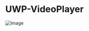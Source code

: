 # UWP-VideoPlayer 

![Image](https://github.com/singhwong/UWP-VideoPlayer/blob/master/player_2.PNG)
